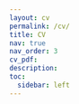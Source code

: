 ```yaml
---
layout: cv
permalink: /cv/
title: CV
nav: true
nav_order: 3
cv_pdf:
description:
toc:
  sidebar: left
---
```

